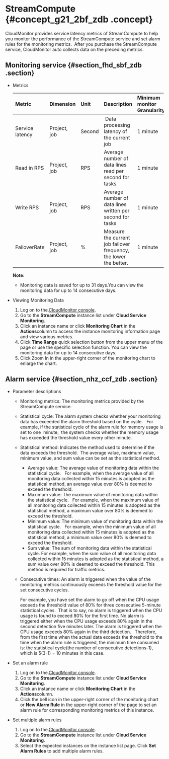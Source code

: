 # StreamCompute {#concept_g21_2bf_zdb .concept}

CloudMonitor provides service latency metrics of StreamCompute to help you monitor the performance of the StreamCompute service and set alarm rules for the monitoring metrics.  After you purchase the StreamCompute service, CloudMonitor auto collects data on the preceding metrics.

## Monitoring service {#section_fhd_sbf_zdb .section}

-   Metrics

    |Metric|Dimension|Unit|Description|Minimum monitor Granularity|
    |:-----|:--------|:---|:----------|:--------------------------|
    |Service latency|Project, job|Second| Data processing latency of the current job|1 minute|
    |Read in RPS|Project, job|RPS|Average number of data lines read per second for tasks|1 minute|
    |Write RPS|Project, job|RPS|Average number of data lines written per second for tasks|1 minute|
    |FailoverRate|Project, job|%|Measure the current job failover frequency, the lower the better.|1 minute|

    **Note:** 

    -   Monitoring data is saved for up to 31 days.You can view the monitoring data for up to 14 consecutive days.

-   Viewing Monitoring Data
    1.  Log on to the.[CloudMonitor console](https://partners-intl.console.aliyun.com/#/cms).
    2.  Go to the **StreamCompute** instance list under **Cloud Service Monitoring**.
    3.  Click an instance name or click **Monitoring Chart** in the **Actions**column to access the instance monitoring information page and view various metrics.
    4.  Click **Time Range** quick selection button from the upper menu of the page or use the specific selection function. You can view the monitoring data for up to 14 consecutive days.
    5.  Click Zoom In in the upper-right corner of the monitoring chart to enlarge the chart.

## Alarm service {#section_nhz_ccf_zdb .section}

-   Parameter descriptions
    -   Monitoring metrics: The monitoring metrics provided by the StreamCompute service.
    -   Statistical cycle: The alarm system checks whether your monitoring data has exceeded the alarm threshold based on the cycle.   For example, if the statistical cycle of the alarm rule for memory usage is set to one  minute,  the system checks whether the memory usage has exceeded the threshold value every other minute.
    -   Statistical method: Indicates the method used to determine if the data exceeds the threshold.  The average value, maximum value, minimum value, and sum value can be set as the statistical method.
        -   Average value: The average value of monitoring data within the statistical cycle.   For example, when the average value of all monitoring data collected within 15 minutes is adopted as the statistical method, an average value over 80% is deemed to exceed the threshold.
        -   Maximum value: The maximum value of monitoring data within the statistical cycle.   For example, when the maximum value of all monitoring data collected within 15 minutes is adopted as the statistical method, a maximum value over 80% is deemed to exceed the threshold.
        -   Minimum value: The minimum value of monitoring data within the statistical cycle.   For example, when the minimum value of all monitoring data collected within 15 minutes is adopted as the statistical method, a minimum value over 80% is deemed to exceed the threshold.
        -   Sum value: The sum of monitoring data within the statistical cycle. For example, when the sum value of all monitoring data collected within 15 minutes is adopted as the statistical method, a sum value over 80% is deemed to exceed the threshold. This method is required for traffic metrics.
    -   Consecutive times: An alarm is triggered when the value of the monitoring metrics continuously exceeds the threshold value for the set consecutive cycles.

        For example, you have set the alarm to go off when the CPU usage exceeds the threshold value of 80% for three consecutive 5-minute statistical cycles.  That is to say, no alarm is triggered when the CPU usage is found to exceed 80% for the first time. No alarm is triggered either when the CPU usage exceeds 80% again in the second detection five minutes later. The alarm is triggered when the CPU usage exceeds 80% again in the third detection.   Therefore, from the first time when the actual data exceeds the threshold to the time when the alarm rule is triggered, the minimum time consumed is: the statistical cycle\(the number of consecutive detections-1\), which is 5\(3-1\) = 10 minutes in this case.


-   Set an alarm rule
    1.  Log on to the.[CloudMonitor console](https://partners-intl.console.aliyun.com/#/cms).
    2.  Go to the **StreamCompute** instance list under **Cloud Service Monitoring**.
    3.  Click an instance name or click **Monitoring Chart** in the **Actions**column.
    4.  Click the bell icon in the upper-right corner of the monitoring chart or **New Alarm Rule** in the upper-right corner of the page to set an alarm rule for corresponding monitoring metrics of this instance.

-   Set multiple alarm rules
    1.  Log on to the.[CloudMonitor console](https://partners-intl.console.aliyun.com/#/cms).
    2.  Go to the **StreamCompute** instance list under **Cloud Service Monitoring**.
    3.  Select the expected instances on the instance list page. Click **Set Alarm Rules** to add multiple alarm rules.

